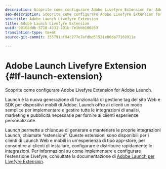 ```yaml
---
description: Scoprite come configurare Adobe Livefyre Extension for Adobe Launch.
seo-description: Scoprite come configurare Adobe Livefyre Extension for Adobe Launch.
seo-title: Adobe Launch Livefyre Extension
title: Adobe Launch Livefyre Extension
uuid: 98108ddb-5710-4331-891b-7e1bbb106059
translation-type: tm+mt
source-git-commit: 155791af94c277e7afdbd51521e00da77169911e

---
```


# Adobe Launch Livefyre Extension {#lf-launch-extension}

Scoprite come configurare Adobe Livefyre Extension for Adobe Launch.

Launch è la nuova generazione di funzionalità di gestione tag del sito Web e SDK per dispositivi mobili di Adobe. Launch offre ai clienti un modo semplice per implementare e gestire tutte le integrazioni di analisi, marketing e pubblicità necessarie per fornire ai clienti esperienze personalizzate.

Launch permette a chiunque di generare e mantenere le proprie integrazioni Launch, chiamate “estensioni”. Queste estensioni sono disponibili per i clienti di Launch Web e mobili in un'esperienza di tipo app-store, per consentire ai clienti di installare, configurare e distribuire rapidamente le integrazioni. Per informazioni su come implementare e configurare l’estensione Livefyre, consultate la documentazione di [Adobe Launch per Livefyre Extension](https://docs.adobelaunch.com/extension-reference/web/adobe-livefyre-extension).